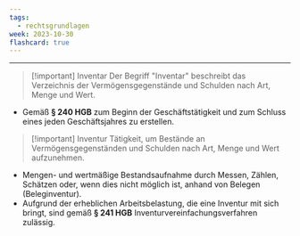 ```yaml
---
tags:
  - rechtsgrundlagen
week: 2023-10-30
flashcard: true
---
```

***

> [!important] Inventar
> Der Begriff "Inventar" beschreibt das Verzeichnis der Vermögensgegenstände und Schulden nach Art, Menge und Wert.

- Gemäß **§ 240 HGB** zum Beginn der Geschäftstätigkeit und zum Schluss eines jeden Geschäftsjahres zu erstellen.

> [!important] Inventur
> Tätigkeit, um Bestände an Vermögensgegenständen und Schulden nach Art, Menge und Wert aufzunehmen.

- Mengen- und wertmäßige Bestandsaufnahme durch Messen, Zählen, Schätzen oder, wenn dies nicht möglich ist, anhand von Belegen (Beleginventur).
- Aufgrund der erheblichen Arbeitsbelastung, die eine Inventur mit sich bringt, sind gemäß **§ 241 HGB** Inventurvereinfachungsverfahren zulässig.
